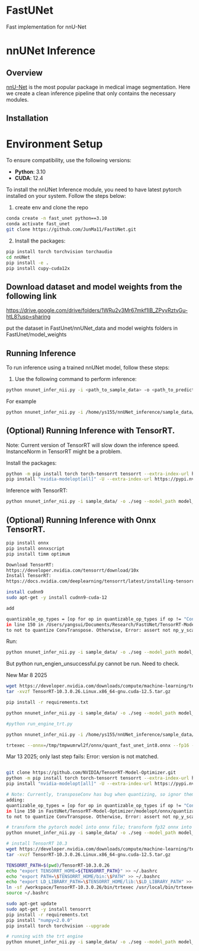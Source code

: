 # FastUNet
Fast implementation for nnU-Net

# nnUNet Inference

## Overview
[nnU-Net](https://github.com/MIC-DKFZ/nnUNet) is the most popular package in medical image segmentation. 
Here we create a clean inference pipeline that only contains the necessary modules. 

## Installation

# Environment Setup

To ensure compatibility, use the following versions:

- **Python**: 3.10  
- **CUDA**: 12.4 

To install the nnUNet Inference module, you need to have latest pytorch installed on your system. Follow the steps below:

1. create env and clone the repo
```bash
conda create -n fast_unet python==3.10
conda activate fast_unet
git clone https://github.com/JunMa11/FastUNet.git
```

2. Install the packages:
```bash
pip install torch torchvision torchaudio
cd nnUNet
pip install -e .
pip install cupy-cuda12x
```
## Download dataset and model weights from the following link
https://drive.google.com/drive/folders/1WRu2v3Mr67mkf1lB_ZPyvRztvGu-htL8?usp=sharing

put the dataset in FastUnet/nnUNet_data and model weights folders in FastUnet/model_weights

## Running Inference

To run inference using a trained nnUNet model, follow these steps:

1. Use the following command to perform inference:

```bash
python nnunet_infer_nii.py -i <path_to_sample_data> -o <path_to_predictions> --model_path <path_to_model_weight>
```

For example

```bash
python nnunet_infer_nii.py -i /home/ys155/nnUNet_inference/sample_data/ -o ./seg --model_path /home/ys155/fastUNet/model_weights/701/nnUNetTrainerMICCAI_repvgg__nnUNetPlans__3d_fullres
```


## (Optional) Running Inference with TensorRT.

Note: Current version of TensorRT will slow down the inference speed. InstanceNorm in TensorRT might be a problem.

Install the packages:

```bash
python -m pip install torch torch-tensorrt tensorrt --extra-index-url https://download.pytorch.org/whl/cu124
pip install "nvidia-modelopt[all]" -U --extra-index-url https://pypi.nvidia.com
```

Inference with TensorRT:
```bash
python nnunet_infer_nii.py -i sample_data/ -o ./seg --model_path model_weights/701/nnUNetTrainerMICCAI__nnUNetPlans__3d_fullres --trt
```

## (Optional) Running Inference with Onnx TensorRT.
```bash
pip install onnx
pip install onnxscript
pip install timm optimum

Download TensorRT:
https://developer.nvidia.com/tensorrt/download/10x
Install TensorRT:
https://docs.nvidia.com/deeplearning/tensorrt/latest/installing-tensorrt/installing.html#

install cudnn9
sudo apt-get -y install cudnn9-cuda-12

add 

quantizable_op_types = [op for op in quantizable_op_types if op != "ConvTranspose"]
in line 150 in /Users/yangsui/Documents/Research/FastUNet/TensorRT-Model-Optimizer/modelopt/onnx/quantization/int8.py,
to not to quantize ConvTranspose. Otherwise, Error: assert not np_y_scale.shape or w32.shape[-1] == np_y_scale.shape[0].
```
Run:
```bash
python nnunet_infer_nii.py -i sample_data/ -o ./seg --model_path model_weights/701/nnUNetTrainerMICCAI__nnUNetPlans__3d_fullres --onnx_trt 
```

But python run_engien_unsuccessful.py cannot be run. Need to check.


New Mar 8 2025
```bash
wget https://developer.nvidia.com/downloads/compute/machine-learning/tensorrt/10.3.0/tars/TensorRT-10.3.0.26.Linux.x86_64-gnu.cuda-12.5.tar.gz
tar -xvzf TensorRT-10.3.0.26.Linux.x86_64-gnu.cuda-12.5.tar.gz

pip install -r requirements.txt

python nnunet_infer_nii.py -i sample_data/ -o ./seg --model_path model_weights/701/nnUNetTrainerMICCAI__nnUNetPlans__3d_fullres --onnx_trt

#python run_engine_trt.py

python nnunet_infer_nii.py -i /home/ys155/nnUNet_inference/sample_data/ -o ./seg --model_path /home/ys155/fastUNet/model_weights/701/nnUNetTrainerMICCAI__nnUNetPlans__3d_fullres --run_engine_trt

trtexec --onnx=/tmp/tmpwumrwl2f/onnx/quant_fast_unet_int8.onnx --fp16 --int8 --saveEngine=/tmp/tmpwumrwl2f/quant_fast_unet_int8/quant_fast_unet_int8.engine --skipInference --builderOptimizationLevel=4 --verbose --exportLayerInfo=/tmp/tmpwumrwl2f/quant_fast_unet_int8/quant_fast_unet_int8.engine.graph.json

```


Mar 13 2025; only last step fails: Error: version is not matched.
```bash

git clone https://github.com/NVIDIA/TensorRT-Model-Optimizer.git
python -m pip install torch torch-tensorrt tensorrt --extra-index-url https://download.pytorch.org/whl/cu124
pip install "nvidia-modelopt[all]" -U --extra-index-url https://pypi.nvidia.com

# Note: Currently, transposeConv has bug when quantizing, so ignor them by modifying:
adding: 
quantizable_op_types = [op for op in quantizable_op_types if op != "ConvTranspose"]
in line 150 in FastUNet/TensorRT-Model-Optimizer/modelopt/onnx/quantization/int8.py,
to not to quantize ConvTranspose. Otherwise, Error: assert not np_y_scale.shape or w32.shape[-1] == np_y_scale.shape[0].

# transform the pytorch model into onnx file; transform fp32 onnx into INT8 onnx.
python nnunet_infer_nii.py -i sample_data/ -o ./seg --model_path model_weights/701/nnUNetTrainerMICCAI__nnUNetPlans__3d_fullres --onnx_trt

# install TensorRT 10.3
wget https://developer.nvidia.com/downloads/compute/machine-learning/tensorrt/10.3.0/tars/TensorRT-10.3.0.26.Linux.x86_64-gnu.cuda-12.5.tar.gz
tar -xvzf TensorRT-10.3.0.26.Linux.x86_64-gnu.cuda-12.5.tar.gz

TENSORRT_PATH=$(pwd)/TensorRT-10.3.0.26
echo "export TENSORRT_HOME=${TENSORRT_PATH}" >> ~/.bashrc
echo "export PATH=\$TENSORRT_HOME/bin:\$PATH" >> ~/.bashrc
echo "export LD_LIBRARY_PATH=\$TENSORRT_HOME/lib:\$LD_LIBRARY_PATH" >> ~/.bashrc
ln -sf /workspace/TensorRT-10.3.0.26/bin/trtexec /usr/local/bin/trtexec
source ~/.bashrc

sudo apt-get update
sudo apt-get -y install tensorrt
pip install -r requirements.txt
pip install "numpy<2.0.0"
pip install torch torchvision --upgrade

# running with the trt engine
python nnunet_infer_nii.py -i sample_data/ -o ./seg --model_path model_weights/701/nnUNetTrainerMICCAI__nnUNetPlans__3d_fullres --run_engine_trt

```


